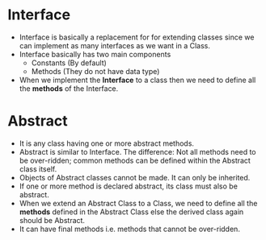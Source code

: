 # Interface
* Interface is basically a replacement for for extending classes since we can implement as many interfaces as we want in a Class. 
* Interface basically has two main components
    - Constants (By default)
    - Methods (They do not have data type)
* When we implement the **Interface** to a class then we need to define all the **methods** of the Interface.

# Abstract
* It is any class having one or more abstract methods.
* Abstract is similar to Interface. The difference: Not all methods need to be over-ridden; common methods can be defined within the Abstract class itself.
* Objects of Abstract classes cannot be made. It can only be inherited.
* If one or more method is declared abstract, its class must also be abstract.
* When we extend an Abstract Class to a Class, we need to define all the **methods** defined in the Abstract Class else the derived class again should be Abstract. 
* It can have final methods i.e. methods that cannot be over-ridden.
